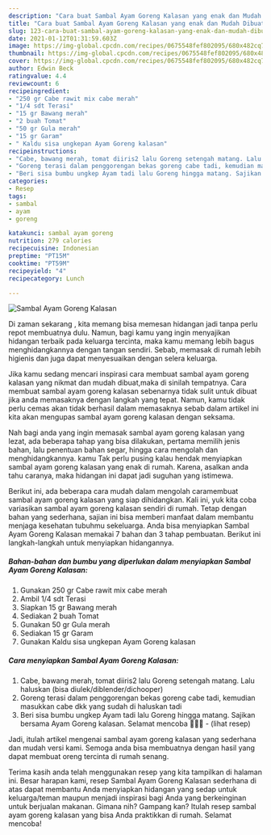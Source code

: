 ```yaml
---
description: "Cara buat Sambal Ayam Goreng Kalasan yang enak dan Mudah Dibuat"
title: "Cara buat Sambal Ayam Goreng Kalasan yang enak dan Mudah Dibuat"
slug: 123-cara-buat-sambal-ayam-goreng-kalasan-yang-enak-dan-mudah-dibuat
date: 2021-01-12T01:31:59.603Z
image: https://img-global.cpcdn.com/recipes/0675548fef802095/680x482cq70/sambal-ayam-goreng-kalasan-foto-resep-utama.jpg
thumbnail: https://img-global.cpcdn.com/recipes/0675548fef802095/680x482cq70/sambal-ayam-goreng-kalasan-foto-resep-utama.jpg
cover: https://img-global.cpcdn.com/recipes/0675548fef802095/680x482cq70/sambal-ayam-goreng-kalasan-foto-resep-utama.jpg
author: Edwin Beck
ratingvalue: 4.4
reviewcount: 6
recipeingredient:
- "250 gr Cabe rawit mix cabe merah"
- "1/4 sdt Terasi"
- "15 gr Bawang merah"
- "2 buah Tomat"
- "50 gr Gula merah"
- "15 gr Garam"
- " Kaldu sisa ungkepan Ayam Goreng kalasan"
recipeinstructions:
- "Cabe, bawang merah, tomat diiris2 lalu Goreng setengah matang. Lalu haluskan (bisa diulek/diblender/dichooper)"
- "Goreng terasi dalam penggorengan bekas goreng cabe tadi, kemudian masukkan cabe dkk yang sudah di haluskan tadi"
- "Beri sisa bumbu ungkep Ayam tadi lalu Goreng hingga matang. Sajikan bersama Ayam Goreng kalasan. Selamat mencoba 🥰🥰🥰           (lihat resep)"
categories:
- Resep
tags:
- sambal
- ayam
- goreng

katakunci: sambal ayam goreng 
nutrition: 279 calories
recipecuisine: Indonesian
preptime: "PT15M"
cooktime: "PT59M"
recipeyield: "4"
recipecategory: Lunch

---
```



![Sambal Ayam Goreng Kalasan](https://img-global.cpcdn.com/recipes/0675548fef802095/680x482cq70/sambal-ayam-goreng-kalasan-foto-resep-utama.jpg)

Di zaman  sekarang , kita memang bisa memesan hidangan jadi tanpa perlu repot membuatnya dulu. Namun, bagi kamu yang ingin menyajikan hidangan terbaik pada keluarga tercinta, maka kamu memang lebih bagus menghidangkannya dengan tangan sendiri. Sebab, memasak di rumah lebih higienis dan juga dapat menyesuaikan dengan selera keluarga.

Jika kamu sedang mencari inspirasi cara membuat sambal ayam goreng kalasan yang nikmat dan mudah dibuat,maka di sinilah tempatnya. Cara membuat sambal ayam goreng kalasan  sebenarnya tidak sulit untuk dibuat jika anda memasaknya dengan langkah yang tepat. Namun, kamu tidak perlu cemas akan tidak berhasil dalam memasaknya 
sebab dalam artikel ini kita akan mengupas sambal ayam goreng kalasan dengan seksama.  



Nah bagi anda yang ingin memasak sambal ayam goreng kalasan yang lezat, ada beberapa tahap yang bisa dilakukan, pertama memilih jenis bahan, lalu penentuan bahan segar, hingga cara mengolah dan menghidangkannya. kamu Tak perlu pusing kalau hendak menyiapkan sambal ayam goreng kalasan yang enak di rumah. Karena, asalkan anda  tahu caranya, maka hidangan ini dapat jadi suguhan yang istimewa.

Berikut ini, ada beberapa cara mudah dalam mengolah caramembuat sambal ayam goreng kalasan yang siap dihidangkan. Kali ini, yuk kita coba variasikan sambal ayam goreng kalasan sendiri di rumah. Tetap dengan bahan yang sederhana, sajian ini bisa memberi manfaat dalam membantu menjaga kesehatan tubuhmu sekeluarga. Anda bisa menyiapkan Sambal Ayam Goreng Kalasan memakai 7 bahan dan 3 tahap pembuatan. Berikut ini langkah-langkah untuk menyiapkan hidangannya.

<!--inarticleads1-->

##### Bahan-bahan dan bumbu yang diperlukan dalam menyiapkan Sambal Ayam Goreng Kalasan:

1. Gunakan 250 gr Cabe rawit mix cabe merah
1. Ambil 1/4 sdt Terasi
1. Siapkan 15 gr Bawang merah
1. Sediakan 2 buah Tomat
1. Gunakan 50 gr Gula merah
1. Sediakan 15 gr Garam
1. Gunakan  Kaldu sisa ungkepan Ayam Goreng kalasan




<!--inarticleads2-->

##### Cara menyiapkan Sambal Ayam Goreng Kalasan:

1. Cabe, bawang merah, tomat diiris2 lalu Goreng setengah matang. Lalu haluskan (bisa diulek/diblender/dichooper)
1. Goreng terasi dalam penggorengan bekas goreng cabe tadi, kemudian masukkan cabe dkk yang sudah di haluskan tadi
1. Beri sisa bumbu ungkep Ayam tadi lalu Goreng hingga matang. Sajikan bersama Ayam Goreng kalasan. Selamat mencoba 🥰🥰🥰 -           (lihat resep)




Jadi, itulah artikel mengenai  sambal ayam goreng kalasan  yang sederhana dan mudah versi kami. Semoga anda bisa membuatnya dengan hasil yang dapat membuat oreng tercinta di rumah senang. 

Terima kasih anda telah menggunakan resep yang kita tampilkan di halaman ini. Besar harapan kami, resep  Sambal Ayam Goreng Kalasan sederhana di atas dapat membantu Anda menyiapkan hidangan yang sedap untuk keluarga/teman maupun menjadi inspirasi bagi Anda yang berkeinginan untuk berjualan makanan. Gimana nih? Gampang kan? Itulah resep sambal ayam goreng kalasan yang bisa Anda praktikkan di rumah. Selamat mencoba!

